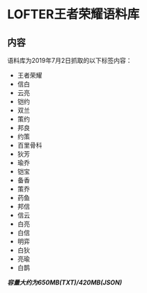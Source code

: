 # LOFTER王者荣耀语料库

## 内容

语料库为2019年7月2日抓取的以下标签内容：

* 王者荣耀
* 信白
* 云亮
* 铠约
* 双兰
* 策约
* 邦良
* 约策
* 百里骨科
* 狄芳
* 瑜乔
* 铠宝
* 备香
* 策乔
* 药鱼
* 邦信
* 信云
* 白亮
* 白信
* 明弈
* 白狄
* 亮瑜
* 白鹊

***容量大约为650MB(TXT)/420MB(JSON)***


